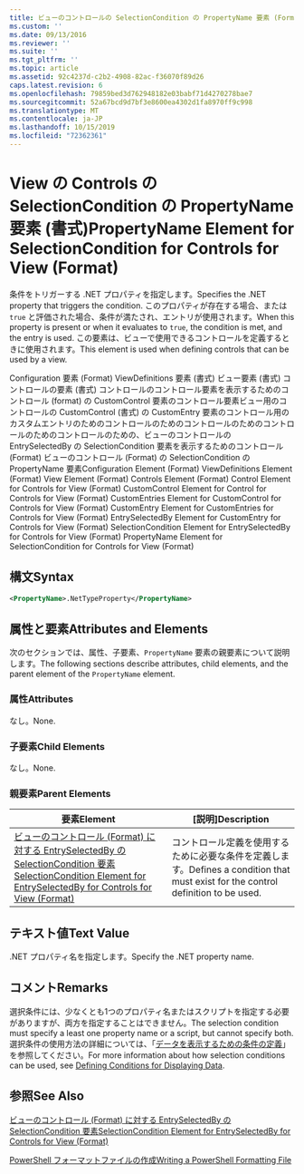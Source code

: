 ```yaml
---
title: ビューのコントロールの SelectionCondition の PropertyName 要素 (Format) |Microsoft Docs
ms.custom: ''
ms.date: 09/13/2016
ms.reviewer: ''
ms.suite: ''
ms.tgt_pltfrm: ''
ms.topic: article
ms.assetid: 92c4237d-c2b2-4908-82ac-f36070f89d26
caps.latest.revision: 6
ms.openlocfilehash: 79859bed3d762948182e03babf71d4270278bae7
ms.sourcegitcommit: 52a67bcd9d7bf3e8600ea4302d1fa8970ff9c998
ms.translationtype: MT
ms.contentlocale: ja-JP
ms.lasthandoff: 10/15/2019
ms.locfileid: "72362361"
---
```

# <a name="propertyname-element-for-selectioncondition-for-controls-for-view-format"></a><span data-ttu-id="e8452-102">View の Controls の SelectionCondition の PropertyName 要素 (書式)</span><span class="sxs-lookup"><span data-stu-id="e8452-102">PropertyName Element for SelectionCondition for Controls for View (Format)</span></span>

<span data-ttu-id="e8452-103">条件をトリガーする .NET プロパティを指定します。</span><span class="sxs-lookup"><span data-stu-id="e8452-103">Specifies the .NET property that triggers the condition.</span></span> <span data-ttu-id="e8452-104">このプロパティが存在する場合、または `true` と評価された場合、条件が満たされ、エントリが使用されます。</span><span class="sxs-lookup"><span data-stu-id="e8452-104">When this property is present or when it evaluates to `true`, the condition is met, and the entry is used.</span></span> <span data-ttu-id="e8452-105">この要素は、ビューで使用できるコントロールを定義するときに使用されます。</span><span class="sxs-lookup"><span data-stu-id="e8452-105">This element is used when defining controls that can be used by a view.</span></span>

<span data-ttu-id="e8452-106">Configuration 要素 (Format) ViewDefinitions 要素 (書式) ビュー要素 (書式) コントロールの要素 (書式) コントロールのコントロール要素を表示するためのコントロール (format) の CustomControl 要素のコントロール要素ビュー用のコントロールの CustomControl (書式) の CustomEntry 要素のコントロール用のカスタムエントリのためのコントロールのためのコントロールのためのコントロールのためのコントロールのための、ビューのコントロールの EntrySelectedBy の SelectionCondition 要素を表示するためのコントロール (Format) ビューのコントロール (Format) の SelectionCondition の PropertyName 要素</span><span class="sxs-lookup"><span data-stu-id="e8452-106">Configuration Element (Format) ViewDefinitions Element (Format) View Element (Format) Controls Element (Format) Control Element for Controls for View (Format) CustomControl Element for Control for Controls for View (Format) CustomEntries Element for CustomControl for Controls for View (Format) CustomEntry Element for CustomEntries for Controls for View (Format) EntrySelectedBy Element for CustomEntry for Controls for View (Format) SelectionCondition Element for EntrySelectedBy for Controls for View (Format) PropertyName Element for SelectionCondition for Controls for View (Format)</span></span>

## <a name="syntax"></a><span data-ttu-id="e8452-107">構文</span><span class="sxs-lookup"><span data-stu-id="e8452-107">Syntax</span></span>

```xml
<PropertyName>.NetTypeProperty</PropertyName>
```

## <a name="attributes-and-elements"></a><span data-ttu-id="e8452-108">属性と要素</span><span class="sxs-lookup"><span data-stu-id="e8452-108">Attributes and Elements</span></span>

<span data-ttu-id="e8452-109">次のセクションでは、属性、子要素、`PropertyName` 要素の親要素について説明します。</span><span class="sxs-lookup"><span data-stu-id="e8452-109">The following sections describe attributes, child elements, and the parent element of the `PropertyName` element.</span></span>

### <a name="attributes"></a><span data-ttu-id="e8452-110">属性</span><span class="sxs-lookup"><span data-stu-id="e8452-110">Attributes</span></span>

<span data-ttu-id="e8452-111">なし。</span><span class="sxs-lookup"><span data-stu-id="e8452-111">None.</span></span>

### <a name="child-elements"></a><span data-ttu-id="e8452-112">子要素</span><span class="sxs-lookup"><span data-stu-id="e8452-112">Child Elements</span></span>

<span data-ttu-id="e8452-113">なし。</span><span class="sxs-lookup"><span data-stu-id="e8452-113">None.</span></span>

### <a name="parent-elements"></a><span data-ttu-id="e8452-114">親要素</span><span class="sxs-lookup"><span data-stu-id="e8452-114">Parent Elements</span></span>

|<span data-ttu-id="e8452-115">要素</span><span class="sxs-lookup"><span data-stu-id="e8452-115">Element</span></span>|<span data-ttu-id="e8452-116">[説明]</span><span class="sxs-lookup"><span data-stu-id="e8452-116">Description</span></span>|
|-------------|-----------------|
|[<span data-ttu-id="e8452-117">ビューのコントロール (Format) に対する EntrySelectedBy の SelectionCondition 要素</span><span class="sxs-lookup"><span data-stu-id="e8452-117">SelectionCondition Element for EntrySelectedBy for Controls for View (Format)</span></span>](./selectioncondition-element-for-entryselectedby-for-controls-for-view-format.md)|<span data-ttu-id="e8452-118">コントロール定義を使用するために必要な条件を定義します。</span><span class="sxs-lookup"><span data-stu-id="e8452-118">Defines a condition that must exist for the control definition to be used.</span></span>|

## <a name="text-value"></a><span data-ttu-id="e8452-119">テキスト値</span><span class="sxs-lookup"><span data-stu-id="e8452-119">Text Value</span></span>

<span data-ttu-id="e8452-120">.NET プロパティ名を指定します。</span><span class="sxs-lookup"><span data-stu-id="e8452-120">Specify the .NET property name.</span></span>

## <a name="remarks"></a><span data-ttu-id="e8452-121">コメント</span><span class="sxs-lookup"><span data-stu-id="e8452-121">Remarks</span></span>

<span data-ttu-id="e8452-122">選択条件には、少なくとも1つのプロパティ名またはスクリプトを指定する必要がありますが、両方を指定することはできません。</span><span class="sxs-lookup"><span data-stu-id="e8452-122">The selection condition must specify a least one property name or a script, but cannot specify both.</span></span> <span data-ttu-id="e8452-123">選択条件の使用方法の詳細については、「[データを表示するための条件の定義](./defining-conditions-for-displaying-data.md)」を参照してください。</span><span class="sxs-lookup"><span data-stu-id="e8452-123">For more information about how selection conditions can be used, see [Defining Conditions for Displaying Data](./defining-conditions-for-displaying-data.md).</span></span>

## <a name="see-also"></a><span data-ttu-id="e8452-124">参照</span><span class="sxs-lookup"><span data-stu-id="e8452-124">See Also</span></span>

[<span data-ttu-id="e8452-125">ビューのコントロール (Format) に対する EntrySelectedBy の SelectionCondition 要素</span><span class="sxs-lookup"><span data-stu-id="e8452-125">SelectionCondition Element for EntrySelectedBy for Controls for View (Format)</span></span>](./selectioncondition-element-for-entryselectedby-for-controls-for-view-format.md)

[<span data-ttu-id="e8452-126">PowerShell フォーマットファイルの作成</span><span class="sxs-lookup"><span data-stu-id="e8452-126">Writing a PowerShell Formatting File</span></span>](./writing-a-powershell-formatting-file.md)
